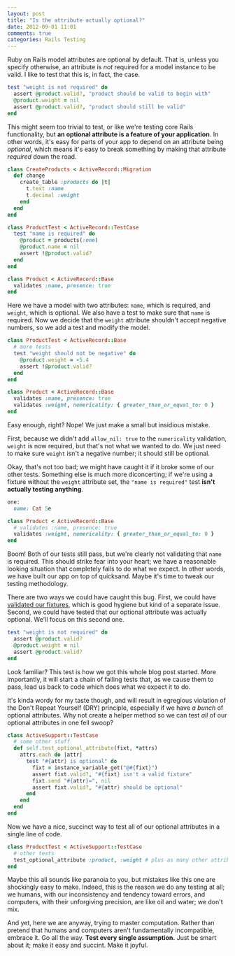 ```yaml
---
layout: post
title: "Is the attribute actually optional?"
date: 2012-09-01 11:01
comments: true
categories: Rails Testing
---
```


Ruby on Rails model attributes are optional by default. That is, unless you specify otherwise, an attribute is _not_ required for a model instance to be valid. I like to test that this is, in fact, the case.

``` ruby
test "weight is not required" do
  assert @product.valid?, "product should be valid to begin with"
  @product.weight = nil
  assert @product.valid?, "product should still be valid"
end
```

This might seem too trivial to test, or like we're testing core Rails functionality, but **an optional attribute is a feature of your application**. In other words, it's easy for parts of your app to depend on an attribute being _optional_, which means it's easy to break something by making that attribute _required_ down the road.

<!-- more -->

``` ruby db/migrate/create_products.rb
class CreateProducts < ActiveRecord::Migration
  def change
    create_table :products do |t|
      t.text :name
      t.decimal :weight
    end
  end
end
```

``` ruby test/unit/product_test.rb
class ProductTest < ActiveRecord::TestCase
  test "name is required" do
    @product = products(:one)
    @product.name = nil
    assert !@product.valid?
  end
end
```

``` ruby app/model/product.rb
class Product < ActiveRecord::Base
  validates :name, presence: true
end
```

Here we have a model with two attributes: `name`, which is required, and `weight`, which is optional. We also have a test to make sure that `name` is required. Now we decide that the `weight` attribute shouldn't accept negative numbers, so we add a test and modify the model.

``` ruby
class ProductTest < ActiveRecord::Base
  # more tests
  test "weight should not be negative" do
    @product.weight = -5.4
    assert !@product.valid?
  end
end
```
``` ruby
class Product < ActiveRecord::Base
  validates :name, presence: true
  validates :weight, numericality: { greater_than_or_equal_to: 0 }
end
```

Easy enough, right? Nope! We just make a small but insidious mistake.

First, because we didn't add `allow_nil: true` to the `numericality` validation, `weight` is now required, but that's not what we wanted to do. We just need to make sure `weight` isn't a negative number; it should still be optional.

Okay, that's not too bad; we might have caught it if it broke some of our other tests. Something else is much more diconcerting; if we're using a fixture without the `weight` attribute set, the `"name is required"` test **isn't actually testing anything**.

``` ruby test/fixtures/products.yml
one:
  name: Cat 5e
```
``` ruby
class Product < ActiveRecord::Base
  # validates :name, presence: true
  validates :weight, numericality: { greater_than_or_equal_to: 0 }
end
```

Boom! Both of our tests still pass, but we're clearly not validating that `name` is required. This should strike fear into your heart; we have a reasonable looking situation that completely fails to do what we expect. In other words, we have built our app on top of quicksand. Maybe it's time to tweak our testing methodology.

There are two ways we could have caught this bug. First, we could have [validated our fixtures][validate-fixtures], which is good hygiene but kind of a separate issue. Second, we could have tested that our optional attribute was actually optional. We'll focus on this second one.

[validate-fixtures]: http://jane.ai/blog/testing-rails-fixtures/

``` ruby
test "weight is not required" do
  assert @product.valid?
  @product.weight = nil
  assert @product.valid?
end
```

Look familiar? This test is how we got this whole blog post started. More importantly, it will start a chain of failing tests that, as we cause them to pass, lead us back to code which does what we expect it to do.

It's kinda wordy for my taste though, and will result in egregious violation of the Don't Repeat Yourself (DRY) principle, especially if we have _a bunch_ of optional attributes. Why not create a helper method so we can test _all_ of our optional attributes in one fell swoop?

``` ruby test/test_helper.rb
class ActiveSupport::TestCase
  # some other stuff
  def self.test_optional_attribute(fixt, *attrs)
    attrs.each do |attr|
      test "#{attr} is optional" do
        fixt = instance_variable_get("@#{fixt}")
        assert fixt.valid?, "#{fixt} isn't a valid fixture"
        fixt.send "#{attr}=", nil
        assert fixt.valid?, "#{attr} should be optional"
      end
    end
  end
end
```

Now we have a nice, succinct way to test all of our optional attributes in a single line of code.

``` ruby
class ProductTest < ActiveSupport::TestCase
  # other tests
  test_optional_attribute :product, :weight # plus as many other attributes as we want to test
end
```

Maybe this all sounds like paranoia to you, but mistakes like this one are shockingly easy to make. Indeed, this is the reason we do any testing at all; we humans, with our inconsistency and tendency toward errors, and computers, with their unforgiving precision, are like oil and water; we don't mix.

And yet, here we are anyway, trying to master computation. Rather than pretend that humans and computers aren't fundamentally incompatible, embrace it. Go all the way. **Test every single assumption.** Just be smart about it; make it easy and succint. Make it joyful.
